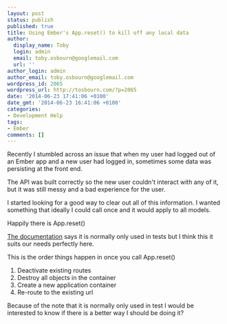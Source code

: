 ```yaml
---
layout: post
status: publish
published: true
title: Using Ember's App.reset() to kill off any local data
author:
  display_name: Toby
  login: admin
  email: toby.osbourn@googlemail.com
  url: ''
author_login: admin
author_email: toby.osbourn@googlemail.com
wordpress_id: 2065
wordpress_url: http://tosbourn.com/?p=2065
date: '2014-06-23 17:41:06 +0100'
date_gmt: '2014-06-23 16:41:06 +0100'
categories:
- Development Help
tags:
- Ember
comments: []
---
```

<p>Recently I stumbled across an issue that when my user had logged out of an Ember app and a new user had logged in, sometimes some data was persisting at the front end.</p>
<p>The API was built correctly so the new user couldn't interact with any of it, but it was still messy and a bad experience for the user.</p>
<p>I started looking for a good way to clear out all of this information. I wanted something that ideally I could call once and it would apply to all models.</p>
<p>Happily there is App.reset()</p>
<p><a href="http://emberjs.com/api/classes/Ember.Application.html#method_reset">The documentation</a> says it is normally only used in tests but I think this it suits our needs perfectly here.</p>
<p>This is the order things happen in once you call App.reset()</p>
<ol>
<li>Deactivate existing routes</li>
<li>Destroy all objects in the container</li>
<li>Create a new application container</li>
<li>Re-route to the existing url</li>
</ol>
<p>Because of the note that it is normally only used in test I would be interested to know if there is a better way I should be doing it?</p>

